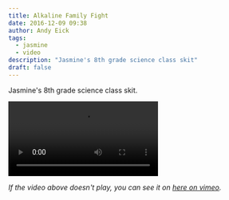 ```yaml
---
title: Alkaline Family Fight
date: 2016-12-09 09:38
author: Andy Eick
tags:
  - jasmine
  - video
description: "Jasmine's 8th grade science class skit"
draft: false
---
```


Jasmine's 8th grade science class skit.

<video
  src='https://s3.amazonaws.com/media.eick.com/video/2016-12-10-alkaline-family-fight/alkaline-family-fight(2016).m3u8'
  controls>
</video>

<!--
<video
  width='100%'
  src='/video/2016/alkaline-family-fight(2016).m3u8'
  controls
  poster='{{ site.mediaUrlRoot }}/photographs/2000s/2010s/2016/12/05/20161205-jasmine-science-movie-0010.jpg'>
</video>
 -->

_If the video above doesn't play, you can see it on [here on vimeo](https://vimeo.com/195028882)._
